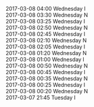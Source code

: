 2017-03-08 04:00 Wednesday  I  
2017-03-08 03:30 Wednesday  N  
2017-03-08 03:25 Wednesday  I  
2017-03-08 02:50 Wednesday  N  
2017-03-08 02:45 Wednesday  I  
2017-03-08 02:10 Wednesday  N  
2017-03-08 02:05 Wednesday  I  
2017-03-08 01:20 Wednesday  N  
2017-03-08 01:00 Wednesday  I  
2017-03-08 00:50 Wednesday  N  
2017-03-08 00:45 Wednesday  I  
2017-03-08 00:35 Wednesday  N  
2017-03-08 00:25 Wednesday  I  
2017-03-08 00:20 Wednesday  N  
2017-03-07 21:45 Tuesday  I  
